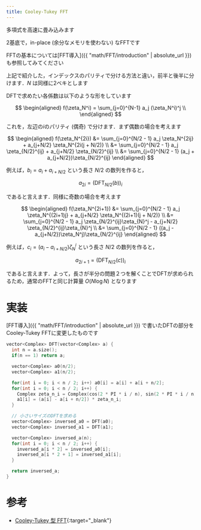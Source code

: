 ```yaml
---
title: Cooley-Tukey FFT
---
```


多項式を高速に畳み込みます

2基底で，in-place (余分なメモリを使わない) なFFTです

FFTの基本については[FFT導入]({{ "math/FFT/introduction" | absolute_url }}) も参照してみてください

上記で紹介した，インデックスのパリティで分ける方法と違い，前半と後半に分けます．$N$ は同様に2ベキとします

DFTで求めたい各係数は以下のような形をしています

$$
\begin{aligned}
f(\zeta_N^i) = \sum_{j=0}^{N-1} a_j (\zeta_N^i)^j \\
\end{aligned}
$$

これを，左辺の$i$のパリティ (偶奇) で分けます．まず偶数の場合を考えます

$$
\begin{aligned}
f(\zeta_N^{2i})
&= \sum_{j=0}^{N/2 - 1} a_j \zeta_N^{2ij} +  a_{j+N/2} \zeta_N^{2i(j + N/2)} \\
&= \sum_{j=0}^{N/2 - 1} a_j \zeta_{N/2}^{ij} +  a_{j+N/2} \zeta_{N/2}^{ij} \\
&= \sum_{j=0}^{N/2 - 1} (a_j +  a_{j+N/2})\zeta_{N/2}^{ij}
\end{aligned}
$$

例えば，$b_i = a_i + a_{i + N/2}$ という長さ $N/2$ の数列を作ると，

$$a_{2i} = (\mathrm{DFT}_{N/2}(b))_i$$

であると言えます．同様に奇数の場合を考えます

$$
\begin{aligned}
f(\zeta_N^{2i+1})
&= \sum_{j=0}^{N/2 - 1} a_j \zeta_N^{(2i+1)j} +  a_{j+N/2} \zeta_N^{(2i+1)(j + N/2)} \\
&= \sum_{j=0}^{N/2 - 1} a_j \zeta_{N/2}^{ij}\zeta_{N}^j -  a_{j+N/2} \zeta_{N/2}^{ij}\zeta_{N}^j \\
&= \sum_{j=0}^{N/2 - 1} ((a_j - a_{j+N/2})\zeta_N^j)\zeta_{N/2}^{ij}
\end{aligned}
$$

例えば，$c_i = (a_i - a_{i + N/2})\zeta_N^i$ という長さ $N/2$ の数列を作ると，

$$a_{2i + 1} = (\mathrm{DFT}_{N/2}(c))_i$$

であると言えます．よって，長さが半分の問題２つを解くことでDFTが求められるため，通常のFFTと同じ計算量 $O(N \log N)$ となります

# 実装

[FFT導入]({{ "math/FFT/introduction" | absolute_url }}) で書いたDFTの部分をCooley-Tukey FFTに変更したものです

```cpp
vector<Complex> DFT(vector<Complex> a) {
  int n = a.size();
  if(n == 1) return a;

  vector<Complex> a0(n/2);
  vector<Complex> a1(n/2);

  for(int i = 0; i < n / 2; i++) a0[i] = a[i] + a[i + n/2];
  for(int i = 0; i < n / 2; i++) {
    Complex zeta_n_i = Complex(cos(2 * PI * i / n), sin(2 * PI * i / n));
    a1[i] = (a[i] - a[i + n/2]) * zeta_n_i;
  }

  // 小さいサイズのDFTを求める
  vector<Complex> inversed_a0 = DFT(a0);
  vector<Complex> inversed_a1 = DFT(a1);

  vector<Complex> inversed_a(n);
  for(int i = 0; i < n / 2; i++) {
    inversed_a[i * 2] = inversed_a0[i];
    inversed_a[i * 2 + 1] = inversed_a1[i];
  }

  return inversed_a;
}
```

# 参考

* [Cooley-Tukey 型 FFT](http://www.kurims.kyoto-u.ac.jp/~ooura/fftman/ftmn1_2.html){:target="_blank"}<!--_-->


